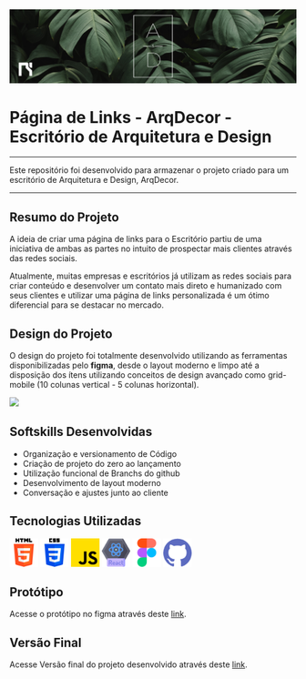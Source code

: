 <img src='./arqdecor/src/img/banner.jpg'>
<h1>Página de Links - ArqDecor - Escritório de Arquitetura e Design</h1>
<hr>
<p>Este repositório foi desenvolvido para armazenar o projeto criado para um escritório de Arquitetura e Design, ArqDecor.</p>
<hr>
<h2>Resumo do Projeto</h2>
<p>A ideia de criar uma página de links para o Escritório partiu de uma iniciativa de ambas as partes no intuito de prospectar mais clientes através das redes sociais.</p>
<p>Atualmente, muitas empresas e escritórios já utilizam as redes sociais para criar conteúdo e desenvolver um contato mais direto e humanizado com seus clientes e utilizar uma página de links personalizada é um ótimo diferencial para se destacar no mercado.</p>
<h2>Design do Projeto</h2>
<p>O design do projeto foi totalmente desenvolvido utilizando as ferramentas disponibilizadas pelo <strong>figma</strong>, desde o layout moderno e limpo até a disposição dos ítens utilizando conceitos de design avançado como grid-mobile (10 colunas vertical - 5 colunas horizontal).</p>
<img src='./arqdecor/src/img/figma.jpg'/>
<h2>Softskills Desenvolvidas</h2>
<ul>
    <li>Organização e versionamento de Código</li>
    <li>Criação de projeto do zero ao lançamento</li>
    <li>Utilização funcional de Branchs do github</li>
    <li>Desenvolvimento de layout moderno</li>
    <li>Conversação e ajustes junto ao cliente</li>
</ul>
<h2>Tecnologias Utilizadas</h2>
<img src='./arqdecor/src/img/html-5.png' style="width: 50px"/>
<img src='./arqdecor/src/img/css-3.png' style="width: 50px"/>
<img src='./arqdecor/src/img/js.png' style="width: 50px"/>
<img src='./arqdecor/src/img/react.png' style="width: 50px"/>
<img src='./arqdecor/src/img/figma.png' style="width: 50px"/>
<img src='./arqdecor/src/img/github.png' style="width: 50px"/>
<h2>Protótipo</h2>
<p>Acesse o protótipo no figma através deste <a href='https://www.figma.com/file/cYjVYcwnKrpMSEnVgpjf1r/P%C3%A1gina-de-Links---ArqDecor?t=vURUqt857VEizeLs-0'>link</a>.</p>
<h2>Versão Final</h2>
<p>Acesse Versão final do projeto desenvolvido através deste <a href='#'>link</a>.</p>


